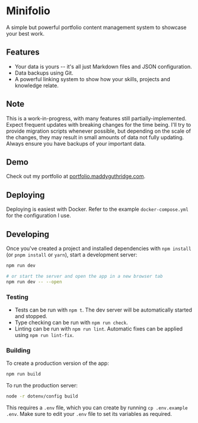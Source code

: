 # Minifolio

A simple but powerful portfolio content management system to showcase your best work.

## Features

* Your data is yours -- it's all just Markdown files and JSON configuration.
* Data backups using Git.
* A powerful linking system to show how your skills, projects and knowledge
  relate.

## Note

This is a work-in-progress, with many features still partially-implemented.
Expect frequent updates with breaking changes for the time being. I'll try to
provide migration scripts whenever possible, but depending on the scale of the
changes, they may result in small amounts of data not fully updating. Always
ensure you have backups of your important data.

## Demo

Check out my portfolio at [portfolio.maddyguthridge.com](https://portfolio.maddyguthridge.com).

## Deploying

Deploying is easiest with Docker. Refer to the example `docker-compose.yml` for
the configuration I use.

## Developing

Once you've created a project and installed dependencies with `npm install` (or `pnpm install` or `yarn`), start a development server:

```bash
npm run dev

# or start the server and open the app in a new browser tab
npm run dev -- --open
```

### Testing

* Tests can be run with `npm t`. The dev server will be automatically started
  and stopped.
* Type checking can be run with `npm run check`.
* Linting can be run with `npm run lint`. Automatic fixes can be applied using
  `npm run lint-fix`.

### Building

To create a production version of the app:

```bash
npm run build
```

To run the production server:

```bash
node -r dotenv/config build
```

This requires a `.env` file, which you can create by running
`cp .env.example .env`. Make sure to edit your `.env` file to set its variables
as required.

